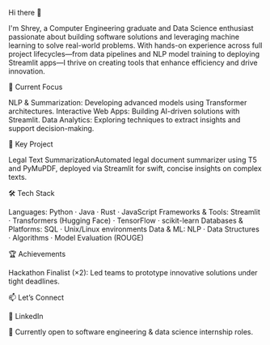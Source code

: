 Hi there 👋

I'm Shrey, a Computer Engineering graduate and Data Science enthusiast passionate about building software solutions and leveraging machine learning to solve real-world problems. With hands-on experience across full project lifecycles—from data pipelines and NLP model training to deploying Streamlit apps—I thrive on creating tools that enhance efficiency and drive innovation.

🔭 Current Focus

NLP & Summarization: Developing advanced models using Transformer architectures.
Interactive Web Apps: Building AI-driven solutions with Streamlit.
Data Analytics: Exploring techniques to extract insights and support decision-making.

🌟 Key Project

Legal Text SummarizationAutomated legal document summarizer using T5 and PyMuPDF, deployed via Streamlit for swift, concise insights on complex texts.

🛠️ Tech Stack

Languages: Python · Java · Rust · JavaScript
Frameworks & Tools: Streamlit · Transformers (Hugging Face) · TensorFlow · scikit-learn
Databases & Platforms: SQL · Unix/Linux environments
Data & ML: NLP · Data Structures · Algorithms · Model Evaluation (ROUGE)

🏆 Achievements

Hackathon Finalist (×2): Led teams to prototype innovative solutions under tight deadlines.

📫 Let’s Connect

🔗 LinkedIn

🔭 Currently open to software engineering & data science internship roles.

